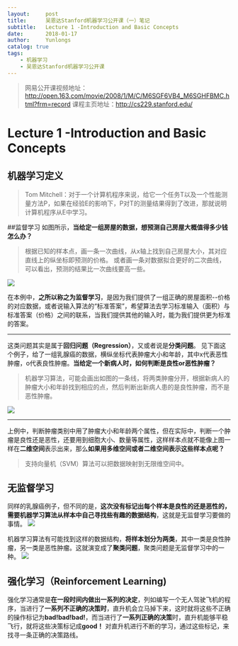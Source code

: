 ```yaml
---
layout:     post
title:      吴恩达Stanford机器学习公开课（一）笔记
subtitle:   Lecture 1 -Introduction and Basic Concepts
date:       2018-01-17
author:     Yunlongs
catalog: true
tags:
    - 机器学习
    - 吴恩达Stanford机器学习公开课
---
```


>网易公开课视频地址：http://open.163.com/movie/2008/1/M/C/M6SGF6VB4_M6SGHFBMC.html?frm=record
课程主页地址：http://cs229.stanford.edu/

# Lecture 1 -Introduction and Basic Concepts

## 机器学习定义
>Tom Mitchell：对于一个计算机程序来说，给它一个任务T以及一个性能测量方法P，如果在经验E的影响下，P对T的测量结果得到了改进，那就说明计算机程序从E中学习。


##监督学习
如图所示，**当给定一组房屋的数据，想预测自己房屋大概值得多少钱怎么办？**

>根据已知的样本点，画一条一次曲线，从x轴上找到自己房屋大小，其对应直线上的纵坐标即预测的价格。
或者画一条对数据拟合更好的二次曲线，可以看出，预测的结果比一次曲线要高一些。


![](https://yunlongs-1253041399.cos.ap-chengdu.myqcloud.com/image/Stanford/stanford-lecture-1-1.jpg)

在本例中，**之所以称之为监督学习**，是因为我们提供了一组正确的房屋面积--价格的对应数据，或者说输入算法的“标准答案”，希望算法去学习标准输入（面积）与标准答案（价格）之间的联系，当我们提供其他的输入时，能为我们提供更为标准的答案。

---
这类问题其实是属于**回归问题（Regression）**，又或者说是**分类问题**。
见下面这个例子，给了一组乳腺癌的数据，横纵坐标代表肿瘤大小和年龄，其中x代表恶性肿瘤，o代表良性肿瘤。**当给定一个新病人时，如何判断是良性or恶性肿瘤？**
>机器学习算法，可能会画出如图的一条线，将两类肿瘤分开，根据新病人的肿瘤大小和年龄找到相应的点，然后判断出新病人患的是良性肿瘤，而不是恶性肿瘤。

![](https://yunlongs-1253041399.cos.ap-chengdu.myqcloud.com/image/Stanford/stanford-lecture-1-2.jpg)

----

上例中，判断肿瘤类别中用了肿瘤大小和年龄两个属性，但在实际中，判断一个肿瘤是良性还是恶性，还要用到细胞大小、数量等属性，这样样本点就不能像上图一样在**二维空间**表示出来，那么**如果用多维空间或者二维空间表示这些样本点呢？**
>支持向量机（SVM）算法可以把数据映射到无限维空间中。


## 无监督学习
同样的乳腺癌例子，但不同的是，**这次没有标记出每个样本是良性的还是恶性的，需要机器学习算法从样本中自己寻找些有趣的数据结构**，这就是无监督学习要做的事情。
![](https://yunlongs-1253041399.cos.ap-chengdu.myqcloud.com/image/Stanford/stanford-lecture-1-3.jpg)

机器学习算法有可能找到这样的数据结构，**将样本划分为两类**，其中一类是良性肿瘤，另一类是恶性肿瘤。这就演变成了**聚类问题**，聚类问题是无监督学习中的一种。
![](https://yunlongs-1253041399.cos.ap-chengdu.myqcloud.com/image/Stanford/stanford-lecture-1-4.jpg)


## 强化学习（Reinforcement Learning)
强化学习通常是**在一段时间内做出一系列的决定**，列如编写一个无人驾驶飞机的程序，当进行了**一系列不正确的决策时**，直升机会立马掉下来，这时就将这些不正确的操作标记为**bad!bad!bad!**，而当进行了**一系列正确的决策**时，直升机能够平稳飞行，就将这些决策标记成**good！**
对直升机进行不断的学习，通过这些标记，来找寻一条正确的决策路线。